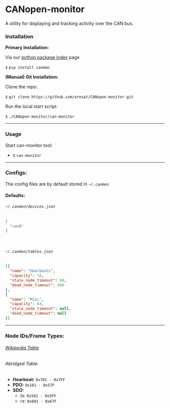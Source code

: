# CANopen-monitor

A utility for displaying and tracking activity over the CAN bus.

### Installation

  __Primary Installation:__

  Via our [python package index](https://pypi.org/project/canmon/) page

  `$` `pip install canmon`

  __(Manual) Git Installation:__

  Clone the repo:

  `$` `git clone https://github.com/oresat/CANopen-monitor.git`

  Run the local start script:

  `$` `./CANopen-monitor/can-monitor`

***

### Usage

  Start can-monitor tool:
  * `$` `can-monitor`

***

### Configs:

  The config files are by default stored in `~/.canmon`

#### Defaults:
###### `~/.canmon/devices.json`
```json
[
  "can0"
]
```

&nbsp;

###### `~/.canmon/tables.json`
```json
[{
  "name": "Hearbeats",
  "capacity": 16,
  "stale_node_timeout": 60,
  "dead_node_timeout": 600
},
{
  "name": "Misc",
  "capacity": 64,
  "stale_node_timeout": null,
  "dead_node_timeout": null
}]
```

***

### Node IDs/Frame Types:

###### [Wikipedia Table](https://en.wikipedia.org/wiki/CANopen#Predefined_Connection_Set.5B7.5D)

###### Abridged Table:

  * **Hearbeat:** `0x701 - 0x7FF`
  * **PDO:** `0x181 - 0x57F`
  * **SDO:**
    * _tx:_ `0x581 - 0x5FF`
    * _rx:_ `0x601 - 0x67F`
